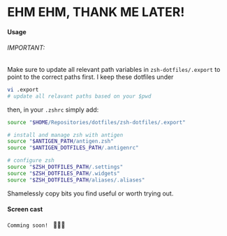 # EHM EHM, THANK ME LATER!

#### Usage

###### IMPORTANT:
Make sure to update all relevant path variables in `zsh-dotfiles/.export` to
point to the correct paths first. I keep these dotfiles under
```bash
vi .export
# update all relavant paths based on your $pwd
```

then, in your `.zshrc` simply add:
```bash
source "$HOME/Repositories/dotfiles/zsh-dotfiles/.export"

# install and manage zsh with antigen
source "$ANTIGEN_PATH/antigen.zsh"
source "$ANTIGEN_DOTFILES_PATH/.antigenrc"

# configure zsh
source "$ZSH_DOTFILES_PATH/.settings"
source "$ZSH_DOTFILES_PATH/.widgets"
source "$ZSH_DOTFILES_PATH/aliases/.aliases"

```

Shamelessly copy bits you find useful or worth trying out.

#### Screen cast

`Comming soon!`
   👏🍻🍻
